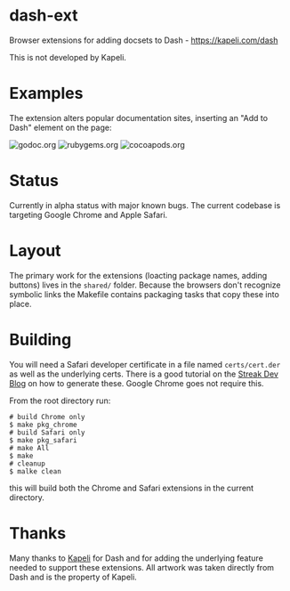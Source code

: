 # dash-ext

Browser extensions for adding docsets to Dash - https://kapeli.com/dash

This is not developed by Kapeli.

# Examples

The extension alters popular documentation sites, inserting an "Add to Dash" element on the page:

![godoc.org](https://raw.github.com/mzsanford/dash-ext/master/test/godoc.png)
![rubygems.org](https://raw.github.com/mzsanford/dash-ext/master/test/rubygems.png)
![cocoapods.org](https://raw.github.com/mzsanford/dash-ext/master/test/cocoapods.png)

# Status

Currently in alpha status with major known bugs. The current codebase is targeting
Google Chrome and Apple Safari.

# Layout

The primary work for the extensions (loacting package names, adding buttons) lives
in the `shared/` folder. Because the browsers don't recognize symbolic links the
Makefile contains packaging tasks that copy these into place.

# Building

You will need a Safari developer certificate in a file named `certs/cert.der` as
well as the underlying certs. There is a good tutorial on the [Streak Dev Blog](http://developer.streak.com/2013/01/how-to-build-safari-extension-using.html)
on how to generate these. Google Chrome goes not require this.

From the root directory run:

```shell
# build Chrome only
$ make pkg_chrome
# build Safari only
$ make pkg_safari
# make All
$ make
# cleanup
$ malke clean
```

this will build both the Chrome and Safari extensions in the current directory.

# Thanks

Many thanks to [Kapeli](https://kapeli.com/) for Dash and for adding the underlying
feature needed to support these extensions. All artwork was taken directly from Dash
and is the property of Kapeli.

